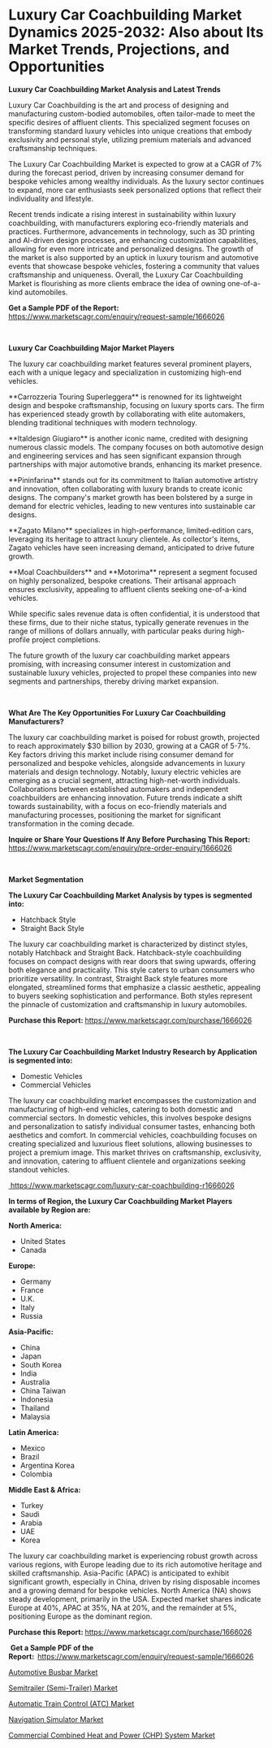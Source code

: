 <p><h1>Luxury Car Coachbuilding Market Dynamics 2025-2032: Also about Its Market Trends, Projections, and Opportunities</h1></p><p><strong>Luxury Car Coachbuilding Market Analysis and Latest Trends</strong></p>
<p><p>Luxury Car Coachbuilding is the art and process of designing and manufacturing custom-bodied automobiles, often tailor-made to meet the specific desires of affluent clients. This specialized segment focuses on transforming standard luxury vehicles into unique creations that embody exclusivity and personal style, utilizing premium materials and advanced craftsmanship techniques.</p><p>The Luxury Car Coachbuilding Market is expected to grow at a CAGR of 7% during the forecast period, driven by increasing consumer demand for bespoke vehicles among wealthy individuals. As the luxury sector continues to expand, more car enthusiasts seek personalized options that reflect their individuality and lifestyle.</p><p>Recent trends indicate a rising interest in sustainability within luxury coachbuilding, with manufacturers exploring eco-friendly materials and practices. Furthermore, advancements in technology, such as 3D printing and AI-driven design processes, are enhancing customization capabilities, allowing for even more intricate and personalized designs. The growth of the market is also supported by an uptick in luxury tourism and automotive events that showcase bespoke vehicles, fostering a community that values craftsmanship and uniqueness. Overall, the Luxury Car Coachbuilding Market is flourishing as more clients embrace the idea of owning one-of-a-kind automobiles.</p></p>
<p><strong>Get a Sample PDF of the Report:&nbsp;</strong> <a href="https://www.marketscagr.com/enquiry/request-sample/1666026?utm_campaign=2012&utm_medium=2&utm_source=Github&utm_content=ia&utm_term=30032025&utm_id=luxury-car-coachbuilding">https://www.marketscagr.com/enquiry/request-sample/1666026</a></p>
<p>&nbsp;</p>
<p><strong>Luxury Car Coachbuilding Major Market Players</strong></p>
<p><p>The luxury car coachbuilding market features several prominent players, each with a unique legacy and specialization in customizing high-end vehicles. </p><p>**Carrozzeria Touring Superleggera** is renowned for its lightweight design and bespoke craftsmanship, focusing on luxury sports cars. The firm has experienced steady growth by collaborating with elite automakers, blending traditional techniques with modern technology. </p><p>**Italdesign Giugiaro** is another iconic name, credited with designing numerous classic models. The company focuses on both automotive design and engineering services and has seen significant expansion through partnerships with major automotive brands, enhancing its market presence.</p><p>**Pininfarina** stands out for its commitment to Italian automotive artistry and innovation, often collaborating with luxury brands to create iconic designs. The company's market growth has been bolstered by a surge in demand for electric vehicles, leading to new ventures into sustainable car designs. </p><p>**Zagato Milano** specializes in high-performance, limited-edition cars, leveraging its heritage to attract luxury clientele. As collector's items, Zagato vehicles have seen increasing demand, anticipated to drive future growth.</p><p>**Moal Coachbuilders** and **Motorima** represent a segment focused on highly personalized, bespoke creations. Their artisanal approach ensures exclusivity, appealing to affluent clients seeking one-of-a-kind vehicles.</p><p>While specific sales revenue data is often confidential, it is understood that these firms, due to their niche status, typically generate revenues in the range of millions of dollars annually, with particular peaks during high-profile project completions.</p><p>The future growth of the luxury car coachbuilding market appears promising, with increasing consumer interest in customization and sustainable luxury vehicles, projected to propel these companies into new segments and partnerships, thereby driving market expansion.</p></p>
<p>&nbsp;</p>
<p><strong>What Are The Key Opportunities For Luxury Car Coachbuilding Manufacturers?</strong></p>
<p><p>The luxury car coachbuilding market is poised for robust growth, projected to reach approximately $30 billion by 2030, growing at a CAGR of 5-7%. Key factors driving this market include rising consumer demand for personalized and bespoke vehicles, alongside advancements in luxury materials and design technology. Notably, luxury electric vehicles are emerging as a crucial segment, attracting high-net-worth individuals. Collaborations between established automakers and independent coachbuilders are enhancing innovation. Future trends indicate a shift towards sustainability, with a focus on eco-friendly materials and manufacturing processes, positioning the market for significant transformation in the coming decade.</p></p>
<p><strong>Inquire or Share Your Questions If Any Before Purchasing This Report:</strong> <a href="https://www.marketscagr.com/enquiry/pre-order-enquiry/1666026?utm_campaign=2012&utm_medium=2&utm_source=Github&utm_content=ia&utm_term=30032025&utm_id=luxury-car-coachbuilding">https://www.marketscagr.com/enquiry/pre-order-enquiry/1666026</a></p>
<p>&nbsp;</p>
<p><strong>Market Segmentation</strong></p>
<p><strong>The Luxury Car Coachbuilding Market Analysis by types is segmented into:</strong></p>
<p><ul><li>Hatchback Style</li><li>Straight Back Style</li></ul></p>
<p><p>The luxury car coachbuilding market is characterized by distinct styles, notably Hatchback and Straight Back. Hatchback-style coachbuilding focuses on compact designs with rear doors that swing upwards, offering both elegance and practicality. This style caters to urban consumers who prioritize versatility. In contrast, Straight Back style features more elongated, streamlined forms that emphasize a classic aesthetic, appealing to buyers seeking sophistication and performance. Both styles represent the pinnacle of customization and craftsmanship in luxury automobiles.</p></p>
<p><strong>Purchase this Report:&nbsp;</strong><a href="https://www.marketscagr.com/purchase/1666026?utm_campaign=2012&utm_medium=2&utm_source=Github&utm_content=ia&utm_term=30032025&utm_id=luxury-car-coachbuilding">https://www.marketscagr.com/purchase/1666026</a></p>
<p>&nbsp;</p>
<p><strong>The Luxury Car Coachbuilding Market Industry Research by Application is segmented into:</strong></p>
<p><ul><li>Domestic Vehicles</li><li>Commercial Vehicles</li></ul></p>
<p><p>The luxury car coachbuilding market encompasses the customization and manufacturing of high-end vehicles, catering to both domestic and commercial sectors. In domestic vehicles, this involves bespoke designs and personalization to satisfy individual consumer tastes, enhancing both aesthetics and comfort. In commercial vehicles, coachbuilding focuses on creating specialized and luxurious fleet solutions, allowing businesses to project a premium image. This market thrives on craftsmanship, exclusivity, and innovation, catering to affluent clientele and organizations seeking standout vehicles.</p></p>
<p><a href="https://www.marketscagr.com/luxury-car-coachbuilding-r1666026?utm_campaign=2012&utm_medium=2&utm_source=Github&utm_content=ia&utm_term=30032025&utm_id=luxury-car-coachbuilding">&nbsp;https://www.marketscagr.com/luxury-car-coachbuilding-r1666026</a></p>
<p><strong>In terms of Region, the Luxury Car Coachbuilding Market Players available by Region are:</strong></p>
<p>
    <p> <strong> North America: </strong>
        <ul>
            <li>United States</li>
            <li>Canada</li>
        </ul>
        </p> 
    <p> <strong> Europe: </strong>
        <ul>
            <li>Germany</li>
            <li>France</li>
            <li>U.K.</li>
            <li>Italy</li>
            <li>Russia</li>
        </ul>
        </p> 
    <p> <strong> Asia-Pacific: </strong>
        <ul>
            <li>China</li>
            <li>Japan</li>
            <li>South Korea</li>
            <li>India</li>
            <li>Australia</li>
            <li>China Taiwan</li>
            <li>Indonesia</li>
            <li>Thailand</li>
            <li>Malaysia</li>
        </ul>
        </p> 
    <p> <strong> Latin America: </strong>
        <ul>
            <li>Mexico</li>
            <li>Brazil</li>
            <li>Argentina Korea</li>
            <li>Colombia</li>
        </ul>
        </p> 
    <p> <strong> Middle East & Africa: </strong>
        <ul>
            <li>Turkey</li>
            <li>Saudi</li>
            <li>Arabia</li>
            <li>UAE</li>
            <li>Korea</li>
        </ul>
    </p>
    </p>
<p><p>The luxury car coachbuilding market is experiencing robust growth across various regions, with Europe leading due to its rich automotive heritage and skilled craftsmanship. Asia-Pacific (APAC) is anticipated to exhibit significant growth, especially in China, driven by rising disposable incomes and a growing demand for bespoke vehicles. North America (NA) shows steady development, primarily in the USA. Expected market shares indicate Europe at 40%, APAC at 35%, NA at 20%, and the remainder at 5%, positioning Europe as the dominant region.</p></p>
<p><strong>Purchase this Report: </strong><a href="https://www.marketscagr.com/purchase/1666026?utm_campaign=2012&utm_medium=2&utm_source=Github&utm_content=ia&utm_term=30032025&utm_id=luxury-car-coachbuilding">https://www.marketscagr.com/purchase/1666026</a></p>
<p>&nbsp;<strong>Get a Sample PDF of the Report:&nbsp;&nbsp;</strong><a href="https://www.marketscagr.com/enquiry/request-sample/1666026?utm_campaign=2012&utm_medium=2&utm_source=Github&utm_content=ia&utm_term=30032025&utm_id=luxury-car-coachbuilding">https://www.marketscagr.com/enquiry/request-sample/1666026</a></p>
<p><strong></strong></p>
<p><p><a href="https://github.com/dubelsuehsik/Market-Research-Report-List-1/blob/main/automotive-busbar-market.md?utm_campaign=2012&utm_medium=2&utm_source=Github&utm_content=ia&utm_term=30032025&utm_id=luxury-car-coachbuilding">Automotive Busbar Market</a></p><p><a href="https://www.linkedin.com/pulse/semitrailer-semi-trailer-market-analysis-present-size-growth-gslye?utm_campaign=2012&utm_medium=2&utm_source=Github&utm_content=ia&utm_term=30032025&utm_id=luxury-car-coachbuilding">Semitrailer (Semi-Trailer) Market</a></p><p><a href="https://www.linkedin.com/pulse/trends-global-automatic-train-control-atc-market-forecast-ltsne?utm_campaign=2012&utm_medium=2&utm_source=Github&utm_content=ia&utm_term=30032025&utm_id=luxury-car-coachbuilding">Automatic Train Control (ATC) Market</a></p><p><a href="https://github.com/lolahberkik5/Market-Research-Report-List-1/blob/main/navigation-simulator-market.md?utm_campaign=2012&utm_medium=2&utm_source=Github&utm_content=ia&utm_term=30032025&utm_id=luxury-car-coachbuilding">Navigation Simulator Market</a></p><p><a href="https://www.linkedin.com/pulse/comprehensive-study-commercial-combined-heat-power-chp-qymee?utm_campaign=2012&utm_medium=2&utm_source=Github&utm_content=ia&utm_term=30032025&utm_id=luxury-car-coachbuilding">Commercial Combined Heat and Power (CHP) System Market</a></p></p>
